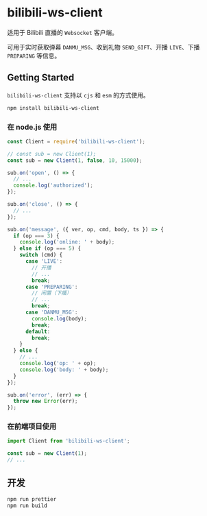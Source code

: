 # bilibili-ws-client

适用于 Bilibili 直播的 `Websocket` 客户端。

可用于实时获取弹幕 `DANMU_MSG`、收到礼物 `SEND_GIFT`、开播 `LIVE`、下播 `PREPARING` 等信息。

## Getting Started

`bilibili-ws-client` 支持以 `cjs` 和 `esm` 的方式使用。

```bash
npm install bilibili-ws-client
```

### 在 node.js 使用

```js
const Client = require('bilibili-ws-client');

// const sub = new Client(1);
const sub = new Client(1, false, 10, 15000);

sub.on('open', () => {
  // ...
  console.log('authorized');
});

sub.on('close', () => {
  // ...
});

sub.on('message', ({ ver, op, cmd, body, ts }) => {
  if (op === 3) {
    console.log('online: ' + body);
  } else if (op === 5) {
    switch (cmd) {
      case 'LIVE':
        // 开播
        // ...
        break;
      case 'PREPARING':
        // 闲置（下播）
        // ...
        break;
      case 'DANMU_MSG':
        console.log(body);
        break;
      default:
        break;
    }
  } else {
    // ...
    console.log('op: ' + op);
    console.log('body: ' + body);
  }
});

sub.on('error', (err) => {
  throw new Error(err);
});
```

### 在前端项目使用

```js
import Client from 'bilibili-ws-client';

const sub = new Client(1);
// ...
```

## 开发

```bash
npm run prettier
npm run build
```
